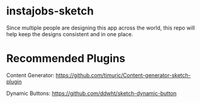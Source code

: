 # instajobs-sketch
Since multiple people are designing this app across the world, this repo will help keep the designs consistent and in one place. 

# Recommended Plugins
Content Generator: https://github.com/timuric/Content-generator-sketch-plugin

Dynamic Buttons: https://github.com/ddwht/sketch-dynamic-button

